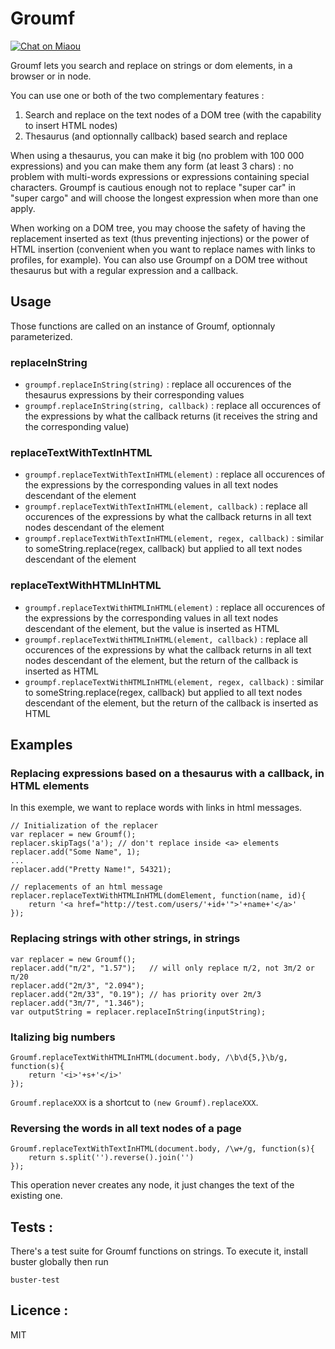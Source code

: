 Groumf
======

[![Chat on Miaou](https://dystroy.org/miaou/static/shields/room-en.svg?v=1)](https://dystroy.org/miaou/8?Javascript)

Groumf lets you search and replace on strings or dom elements, in a browser or in node.

You can use one or both of the two complementary features :

1. Search and replace on the text nodes of a DOM tree (with the capability to insert HTML nodes)
2. Thesaurus (and optionnally callback) based search and replace

When using a thesaurus, you can make it big (no problem with 100 000 expressions) and you can make them any form (at least 3 chars) : no problem with multi-words expressions or expressions containing special characters. Groumpf is cautious enough not to replace "super car" in "super cargo" and will choose the longest expression when more than one apply.

When working on a DOM tree, you may choose the safety of having the replacement inserted as text (thus preventing injections) or the power of HTML insertion (convenient when you want to replace names with links to profiles, for example). You can also use Groumpf on a DOM tree without thesaurus but with a regular expression and a callback.


## Usage

Those functions are called on an instance of Groumf, optionnaly parameterized.

### replaceInString

* `groumpf.replaceInString(string)` : replace all occurences of the thesaurus expressions by their corresponding values
* `groumpf.replaceInString(string, callback)` : replace all occurences of the expressions by what the callback returns (it receives the string and the corresponding value)

### replaceTextWithTextInHTML

* `groumpf.replaceTextWithTextInHTML(element)` : replace all occurences of the expressions by the corresponding values in all text nodes descendant of the element
* `groumpf.replaceTextWithTextInHTML(element, callback)` : replace all occurences of the expressions by what the callback returns in all text nodes descendant of the element
* `groumpf.replaceTextWithTextInHTML(element, regex, callback)` : similar to someString.replace(regex, callback) but applied to all text nodes descendant of the element

### replaceTextWithHTMLInHTML

* `groumpf.replaceTextWithHTMLInHTML(element)` : replace all occurences of the expressions by the corresponding values in all text nodes descendant of the element, but the value is inserted as HTML
* `groumpf.replaceTextWithHTMLInHTML(element, callback)` : replace all occurences of the expressions by what the callback returns in all text nodes descendant of the element, but the return of the callback is inserted as HTML
* `groumpf.replaceTextWithHTMLInHTML(element, regex, callback)` : similar to someString.replace(regex, callback) but applied to all text nodes descendant of the element, but the return of the callback is inserted as HTML

## Examples

### Replacing expressions based on a thesaurus with a callback, in HTML elements

In this exemple, we want to replace words with links in html messages.

	// Initialization of the replacer
	var replacer = new Groumf();
	replacer.skipTags('a'); // don't replace inside <a> elements
	replacer.add("Some Name", 1);
	...
	replacer.add("Pretty Name!", 54321);

	// replacements of an html message
	replacer.replaceTextWithHTMLInHTML(domElement, function(name, id){
		return '<a href="http://test.com/users/'+id+'">'+name+'</a>'
	});

### Replacing strings with other strings, in strings

	var replacer = new Groumf();
	replacer.add("π/2", "1.57");   // will only replace π/2, not 3π/2 or π/20
	replacer.add("2π/3", "2.094");
	replacer.add("2π/33", "0.19"); // has priority over 2π/3
	replacer.add("3π/7", "1.346");
	var outputString = replacer.replaceInString(inputString);

### Italizing big numbers

	Groumf.replaceTextWithHTMLInHTML(document.body, /\b\d{5,}\b/g, function(s){
		return '<i>'+s+'</i>'
	});

`Groumf.replaceXXX` is a shortcut to `(new Groumf).replaceXXX`.

### Reversing the words in all text nodes of a page

	Groumf.replaceTextWithTextInHTML(document.body, /\w+/g, function(s){
		return s.split('').reverse().join('')
	});

This operation never creates any node, it just changes the text of the existing one.

## Tests :

There's a test suite for Groumf functions on strings. To execute it, install buster globally then run

    buster-test

## Licence :

MIT
